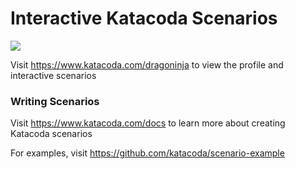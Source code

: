 # Interactive Katacoda Scenarios

[![](http://shields.katacoda.com/katacoda/dragoninja/count.svg)](https://www.katacoda.com/dragoninja "Get your profile on Katacoda.com")

Visit https://www.katacoda.com/dragoninja to view the profile and interactive scenarios

### Writing Scenarios
Visit https://www.katacoda.com/docs to learn more about creating Katacoda scenarios

For examples, visit https://github.com/katacoda/scenario-example
